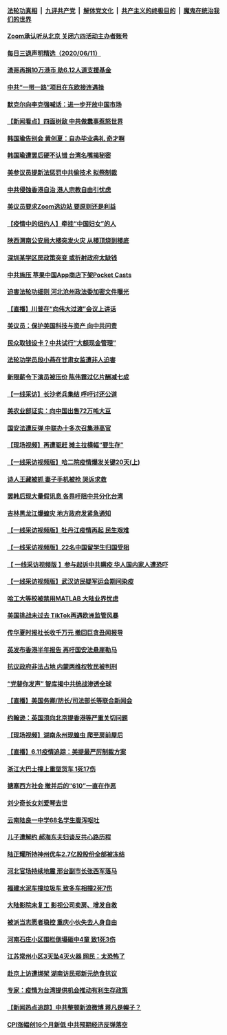

####  [法轮功真相](../../../../basic/blob/master/README.md?t=06121131) &nbsp;|&nbsp; [九评共产党](../../../../9ping.md/blob/master/README.md?t=06121131) &nbsp;|&nbsp; [解体党文化](../../../../jtdwh.md/blob/master/README.md?t=06121131)  &nbsp;|&nbsp; [共产主义的终极目的](../../../../gczydzjmd.md/blob/master/README.md?t=06121131) &nbsp;|&nbsp; [魔鬼在统治我们的世界](../../../../mgztzwmdsj.md/blob/master/README.md?t=06121131) 

#### [Zoom承认听从北京 关闭六四活动主办者账号](../pages/nsc413/n12179561.md?t=06121131) 

#### [每日三退声明精选（2020/06/11）](../pages/nsc413/n12179670.md?t=06121131) 

#### [渣哥再捐10万港币 助6.12人道支援基金](../pages/nsc413/n12176459.md?t=06121131) 

#### [中共“一带一路”项目在东欧接连遇挫](../pages/nsc413/n12179246.md?t=06121131) 

#### [默克尔向李克强喊话：进一步开放中国市场](../pages/nsc413/n12179231.md?t=06121131) 

#### [【新闻看点】四面树敌 中共做蠢事惹怒世界](../pages/nsc413/n12179307.md?t=06121131) 

#### [韩国瑜告别会 黄创夏：自办毕业典礼 奇才啊](../pages/nsc413/n12179333.md?t=06121131) 

#### [韩国瑜遭罢后硬不认错 台湾名嘴揭秘密](../pages/nsc413/n12179083.md?t=06121131) 

#### [美参议员提新法惩罚中共偷技术 拟祭制裁](../pages/nsc413/n12179248.md?t=06121131) 

#### [中共侵蚀香港自治 港人宗教自由引忧虑](../pages/nsc413/n12179350.md?t=06121131) 

#### [美议员要求Zoom选边站 要原则还是利益](../pages/nsc413/n12179151.md?t=06121131) 

#### [【疫情中的纽约人】牵挂“中国妇女”的人](../pages/nsc413/n12179026.md?t=06121131) 

#### [陕西渭南公安局大楼突发火灾 从楼顶烧到楼底](../pages/nsc413/n12179141.md?t=06121131) 

#### [深圳某学区房政策突变 或折射政府太缺钱](../pages/nsc413/n12179144.md?t=06121131) 

#### [中共施压 苹果中国App商店下架Pocket Casts](../pages/nsc413/n12179085.md?t=06121131) 

#### [迫害法轮功细则 河北沧州政法委加密文件曝光](../pages/nsc413/n12178729.md?t=06121131) 

#### [【直播】川普在“向伟大过渡”会议上讲话](../pages/nsc413/n12178890.md?t=06121131) 

#### [美议员：保护美国科技与资产 向中共问责](../pages/nsc413/n12178603.md?t=06121131) 

#### [民众取钱设卡？中共试行“大额现金管理”](../pages/nsc413/n12178958.md?t=06121131) 

#### [法轮功学员段小燕在甘肃女监遭非人迫害](../pages/nsc413/n12178171.md?t=06121131) 

#### [新限薪令下演员被压价 陈伟霆过亿片酬减七成](../pages/nsc413/n12178844.md?t=06121131) 

#### [【一线采访】长沙老兵集结 呼吁讨还公道](../pages/nsc413/n12178882.md?t=06121131) 

#### [美农业部证实：向中国出售72万吨大豆](../pages/nsc413/n12178901.md?t=06121131) 

#### [国安法遭反弹 中联办十多次召集港高官](../pages/nsc413/n12178900.md?t=06121131) 

#### [【现场视频】再遭驱赶 摊主拉横幅“要生存”](../pages/nsc413/n12178946.md?t=06121131) 

#### [【一线采访视频版】哈二院疫情爆发关键20天(上)](../pages/nsc413/n12177365.md?t=06121131) 

#### [诗人王藏被抓 妻子手机被抢 哭诉求救](../pages/nsc413/n12177900.md?t=06121131) 

#### [罢韩后现大量假讯息 各界吁阻中共分化台湾](../pages/nsc413/n12177579.md?t=06121131) 

#### [吉林黑龙江爆蝗灾 地方政府发紧急通知](../pages/nsc413/n12178541.md?t=06121131) 

#### [【一线采访视频版】牡丹江疫情再起 民生艰难](../pages/nsc413/n12169764.md?t=06121131) 

#### [【一线采访视频版】22名中国留学生归国受阻](../pages/nsc413/n12171858.md?t=06121131) 

#### [【 一线采访视频版 】参与起诉中共瞒疫 华人国内家人遭恐吓](../pages/nsc413/n12167542.md?t=06121131) 

#### [【一线采访视频版】武汉访民疑军运会期间染疫](../pages/nsc413/n12160259.md?t=06121131) 

#### [哈工大等校被禁用MATLAB 大陆业界忧虑](../pages/nsc413/n12178707.md?t=06121131) 

#### [美国挑战未过去 TikTok再遇欧洲监管风暴](../pages/nsc413/n12178722.md?t=06121131) 

#### [传华夏时报社长收千万元 撤回巨贪丑闻报导](../pages/nsc413/n12177154.md?t=06121131) 

#### [英发布香港半年报告 再吁国安法悬崖勒马](../pages/nsc413/n12178589.md?t=06121131) 

#### [抗议政府非法占地 内蒙两维权牧民被判刑](../pages/nsc413/n12178151.md?t=06121131) 

#### [“党替你发声” 智库揭中共统战渗透全球](../pages/nsc413/n12178372.md?t=06121131) 

#### [【直播】美国务卿/防长/司法部长等联合新闻会](../pages/nsc413/n12178322.md?t=06121131) 

#### [约翰逊：英国须向北京提香港等严重关切问题](../pages/nsc413/n12178004.md?t=06121131) 

#### [【现场视频】湖南永州现蝗虫 爬至房前屋后](../pages/nsc413/n12177987.md?t=06121131) 

#### [【直播】6.11疫情追踪：美提最严厉制裁方案](../pages/nsc413/n12177840.md?t=06121131) 

#### [浙江大巴士撞上重型货车 1死17伤](../pages/nsc413/n12177765.md?t=06121131) 

#### [搪塞西方社会 撤并后的“610”一直在作恶](../pages/nsc413/n12175695.md?t=06121131) 

#### [刘少奇长女刘爱琴去世](../pages/nsc413/n12177756.md?t=06121131) 


#### [云南陆良一中学68名学生腹泻呕吐](../pages/nsc413/n12177596.md?t=06121131) 

#### [儿子遭解约 郝海东夫妇谈反共心路历程](../pages/nsc413/n12177592.md?t=06121131) 

#### [陆正耀所持神州优车2.7亿股股份全部被冻结](../pages/nsc413/n12177478.md?t=06121131) 

#### [河北官场持续地震 邢台副市长张西军落马](../pages/nsc413/n12177563.md?t=06121131) 

#### [福建水泥车撞垃圾车 致多车相撞2死7伤](../pages/nsc413/n12177529.md?t=06121131) 

#### [大陆影院未复工 影视公司卖房、增发自救](../pages/nsc413/n12176990.md?t=06121131) 

#### [被派当志愿者稳控 重庆小伙失去人身自由](../pages/nsc413/n12177367.md?t=06121131) 

#### [河南石庄小区围栏倒塌砸中4童 致1死3伤](../pages/nsc413/n12177281.md?t=06121131) 

#### [江苏常州小区3天坠4灭火器 网民：太恐怖了](../pages/nsc413/n12177239.md?t=06121131) 

#### [赴京上访遭绑架 湖南访民郑新元绝食抗议](../pages/nsc413/n12175357.md?t=06121131) 

#### [专家：疫情为台湾提供机会推动有利生存政策](../pages/nsc413/n12177000.md?t=06121131) 

#### [【新闻热点追踪】中共整顿新浪微博 蒋凡是幌子？](../pages/nsc413/n12177010.md?t=06121131) 

#### [CPI涨幅创16个月新低 中共预期经济反弹落空](../pages/nsc413/n12176622.md?t=06121131) 

